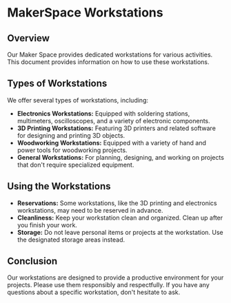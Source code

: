 # MakerSpace Workstations

## Overview

Our Maker Space provides dedicated workstations for various activities. This document provides information on how to use these workstations.

## Types of Workstations

We offer several types of workstations, including:

- **Electronics Workstations:** Equipped with soldering stations, multimeters, oscilloscopes, and a variety of electronic components.
- **3D Printing Workstations:** Featuring 3D printers and related software for designing and printing 3D objects.
- **Woodworking Workstations:** Equipped with a variety of hand and power tools for woodworking projects.
- **General Workstations:** For planning, designing, and working on projects that don't require specialized equipment.

## Using the Workstations

- **Reservations:** Some workstations, like the 3D printing and electronics workstations, may need to be reserved in advance.
- **Cleanliness:** Keep your workstation clean and organized. Clean up after you finish your work.
- **Storage:** Do not leave personal items or projects at the workstation. Use the designated storage areas instead.

## Conclusion

Our workstations are designed to provide a productive environment for your projects. Please use them responsibly and respectfully. If you have any questions about a specific workstation, don't hesitate to ask.

